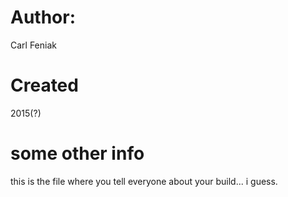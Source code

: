 # Author:

Carl Feniak

# Created

2015(?)

# some other info

this is the file where you tell everyone about your build... i guess.